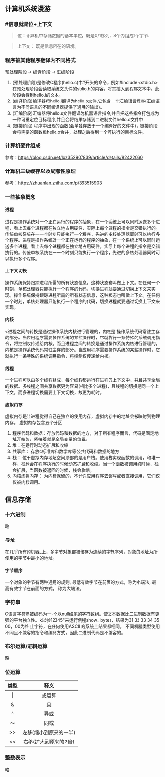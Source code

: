 #

## 计算机系统漫游

### #信息就是位+上下文

> 位：计算机中存储数据的基本单位，既是0/1序列，8个为组成1个字节.

> 上下文： 既是信息所在的语境。

### 程序被其他程序翻译为不同格式

预处理阶段 -> 编译阶段 -> 汇编阶段

1. (预处理阶段)是修改C程序(hello.c)中#开头的命令，例如#include <stdio.h> 在预处理阶段会读取系统文头件的stdio.h的内容，将其插入到程序文本中。此阶段会得到hello.i的文本。
2. (编译阶段)编译器将hello.i翻译为hello.s文件,它包含一个汇编语言程序(汇编语言为不同语言的不同编译器提供了通用的输出)。
3. (汇编阶段)汇编器将hello.s文件翻译为机器语言指令,并且把这些指令打包成为一种可重定位目标程序,并且会将结果存储到二进制文件hello.o文件中
4. (链接阶段) 程序中出现的函数(会单独存放于一个编译好的文件中)，链接阶段会将需要的函数鱼hello.o合并，处理之后得到一个可执行的目标文件。

### 计算机硬件组成

参考：<https://blog.csdn.net/lxz352907839/article/details/82422060>

### 计算机三级缓存以及局部性原理

参考：<https://zhuanlan.zhihu.com/p/363515903>

### 一些抽象概念

#### 进程

进程是操作系统对一个正在运行的程序的抽象，在一个系统上可以同时运送多个进程，看上去每个进程都在独立地占用硬件，实际上每个进程的指令是交错执行的。传统单核系统在一一个时刻只能执行一个程序，先进的多核处理器同时可以执行多个程序。进程是操作系统对一个正在运行的程序的抽象，在一个系统上可以同时运送多个进程，看上去每个进程都在独立地占用硬件，实际上每个进程的指令是交错执行的。传统单核系统在一一个时刻只能执行一个程序，先进的多核处理器同时可以执行多个程序。

#### 上下文切换

操作系统保持跟踪进程所需的所有状态信息，这种状态也叫做上下文。在任何一个时刻，单核处理器只能执行一个程序的代码，切换进程就要通过切换上下文来实现。操作系统保持跟踪进程所需的所有状态信息，这种状态也叫做上下文。在任何一个时刻，单核处理器只能执行一个程序的代码，切换进程就要通过切换上下文来实现。

#### 内核

<进程之间的转换是通过操作系统内核进行管理的，内核是
操作系统代码常驻主存的部分。当应用程序需要操作系统的某些操作时，它就执行一条特殊的系统调用指令，将控制权传递给内核。而且进程之间的转换是通过操作系统内核进行管理的，内核是操作系统代码常驻主存的部分。当应用程序需要操作系统的某些操作时，它就执行一条特殊的系统调用指令，将控制权传递给内核。

#### 线程

一个进程可以由多个线程组成，每个线程都运行在进程的上下文中，并且共享全局的数据。多线程之间共享数据更为容易(相比多个进程)，且线程的切换是同一个上下文，而多进程切换需要上下文切换，故更为耗时。

#### 虚拟内存

虚拟内存是让进程觉得自己在独立的使用内存，虚拟内存中的地址会被映射到物理内存。
虚拟内存包含五个分区

1. 程序代码和数据：存放代码和数据的地方，对于所有程序而言，代码是固定地址开始的，紧接着就是全局变量的位置。
2. 堆：在运行时动态扩展和收缩
3. 共享库： 存放c标准库和数学库等公共代码和数据的地方
4. 栈： 位于虚拟内存地址空间顶部的是用户栈。使用栈实现函数的调用，和堆一样，栈也会在程序执行的时候动态扩展和收缩。当一个函数被调用的时候，栈会扩展，当函数被返回的时候，栈会收缩。
5. 内核虚拟内存： 为内核保留的，不允许应用程序去读写或者直接调用，它们仅仅被内核调用。

## 信息存储

### 十六进制

略

### 寻址

在几乎所有的机器_上，多字节对象都被储存为连续的字节序列，对象的地址为所使用的字节中最小的地址。

#### 字节顺序

一个对象的字节有两种通用的规则,
最低有效字节在前面的方式，称为小端法,
最高有效字节在前面的方式，
称为大端法。

### 字符串

C语言字符串被编码为一-个以null结尾的字符数组。使文本数据比二进制数据有更强的平台独立性。k以参12345"来运行例程show_ bytes，结果为31 32 33 34 35 00，00为终 止字符，在任何使用ASCII
的系统上结果都相同。
不同机器类型使用不同且不兼容的指令和编码方式，因此二进制代码是不兼容的。

### 布尔运算/逻辑运算

略

### 位运算

| 类型 | 释义 |
| :--: | :-: |
| \| | 或运算 |
|&|且|
|^|异或|
|～|同或|
|>>|左移(缩小到原来的一半)|
|<<|右移(扩大到原来的2倍)|

### 整数表示

略
